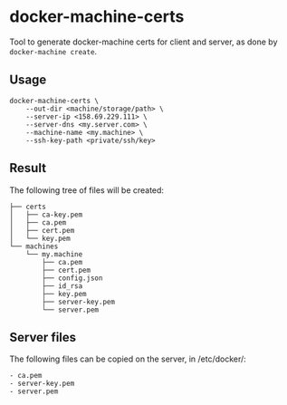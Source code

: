 # docker-machine-certs
Tool to generate docker-machine certs for client and server, as done by `docker-machine create`.

## Usage
```
docker-machine-certs \
    --out-dir <machine/storage/path> \
    --server-ip <158.69.229.111> \
    --server-dns <my.server.com> \
    --machine-name <my.machine> \
    --ssh-key-path <private/ssh/key>
```

## Result
The following tree of files will be created:

```
├── certs
│   ├── ca-key.pem
│   ├── ca.pem
│   ├── cert.pem
│   └── key.pem
└── machines
    └── my.machine
        ├── ca.pem
        ├── cert.pem
        ├── config.json
        ├── id_rsa
        ├── key.pem
        ├── server-key.pem
        └── server.pem
```

## Server files
The following files can be copied on the server, in /etc/docker/:
```
- ca.pem
- server-key.pem
- server.pem
```